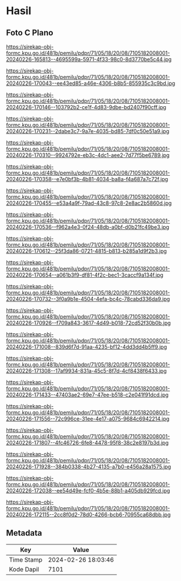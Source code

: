 # Hasil

## Foto C Plano

https://sirekap-obj-formc.kpu.go.id/481b/pemilu/pdpr/71/05/18/20/08/7105182008001-20240226-165813--4695599a-5971-4f33-98c0-8d3770be5c44.jpg

https://sirekap-obj-formc.kpu.go.id/481b/pemilu/pdpr/71/05/18/20/08/7105182008001-20240226-170043--ee43ed85-a46e-4306-b8b5-855935c3c9bd.jpg

https://sirekap-obj-formc.kpu.go.id/481b/pemilu/pdpr/71/05/18/20/08/7105182008001-20240226-170146--103792b2-ce1f-4d83-9dbe-bd2407f90cff.jpg

https://sirekap-obj-formc.kpu.go.id/481b/pemilu/pdpr/71/05/18/20/08/7105182008001-20240226-170231--2dabe3c7-9a7e-4035-bd85-7df0c50e51a9.jpg

https://sirekap-obj-formc.kpu.go.id/481b/pemilu/pdpr/71/05/18/20/08/7105182008001-20240226-170310--9924792e-eb3c-4dc1-aee2-7d77f5be6789.jpg

https://sirekap-obj-formc.kpu.go.id/481b/pemilu/pdpr/71/05/18/20/08/7105182008001-20240226-170358--e7e0bf3b-4b81-4034-ba8a-f4a687a7c72f.jpg

https://sirekap-obj-formc.kpu.go.id/481b/pemilu/pdpr/71/05/18/20/08/7105182008001-20240226-170455--e53a4a9f-79ad-43c8-97c8-2e8ac2b5860d.jpg

https://sirekap-obj-formc.kpu.go.id/481b/pemilu/pdpr/71/05/18/20/08/7105182008001-20240226-170536--f962a4e3-0f24-48db-a0bf-d0b21fc49be3.jpg

https://sirekap-obj-formc.kpu.go.id/481b/pemilu/pdpr/71/05/18/20/08/7105182008001-20240226-170612--25f3da86-0721-4815-b813-b285a1d9f2b3.jpg

https://sirekap-obj-formc.kpu.go.id/481b/pemilu/pdpr/71/05/18/20/08/7105182008001-20240226-170654--a061b3f9-df81-4f2c-bec1-3caccf9a134f.jpg

https://sirekap-obj-formc.kpu.go.id/481b/pemilu/pdpr/71/05/18/20/08/7105182008001-20240226-170732--3f0a9b1e-4504-4efa-bc4c-78cabd336da9.jpg

https://sirekap-obj-formc.kpu.go.id/481b/pemilu/pdpr/71/05/18/20/08/7105182008001-20240226-170926--f709a843-3617-4d49-b018-72cd52f30b0b.jpg

https://sirekap-obj-formc.kpu.go.id/481b/pemilu/pdpr/71/05/18/20/08/7105182008001-20240226-171008--839d6f7d-91aa-4235-bf12-4dd3dd4b5ff9.jpg

https://sirekap-obj-formc.kpu.go.id/481b/pemilu/pdpr/71/05/18/20/08/7105182008001-20240226-171308--17af9934-831a-45c5-8f7d-4cf8438f6433.jpg

https://sirekap-obj-formc.kpu.go.id/481b/pemilu/pdpr/71/05/18/20/08/7105182008001-20240226-171433--47403ae2-69e7-47ee-b518-c2e041f91dcd.jpg

https://sirekap-obj-formc.kpu.go.id/481b/pemilu/pdpr/71/05/18/20/08/7105182008001-20240226-171556--72c996ce-31ee-4e17-a075-9684c6942214.jpg

https://sirekap-obj-formc.kpu.go.id/481b/pemilu/pdpr/71/05/18/20/08/7105182008001-20240226-171807--4fc46726-6fe8-4478-95f8-38c2e8197b3d.jpg

https://sirekap-obj-formc.kpu.go.id/481b/pemilu/pdpr/71/05/18/20/08/7105182008001-20240226-171928--384b0338-4b27-4135-a7b0-e456a28a1575.jpg

https://sirekap-obj-formc.kpu.go.id/481b/pemilu/pdpr/71/05/18/20/08/7105182008001-20240226-172038--ee54d49e-fcf0-4b5e-88b1-a405db929fcd.jpg

https://sirekap-obj-formc.kpu.go.id/481b/pemilu/pdpr/71/05/18/20/08/7105182008001-20240226-172115--2cc8f0d2-78d0-4266-bcb6-70955ca68dbb.jpg


## Metadata

| Key        | Value               |
| ---------- | ------------------- |
| Time Stamp | 2024-02-26 18:03:46 |
| Kode Dapil | 7101                |



